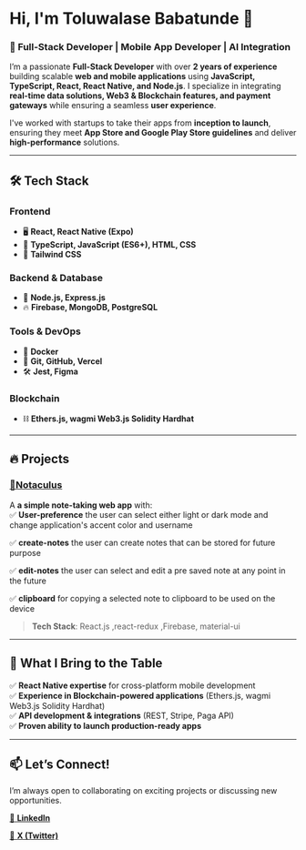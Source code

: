 # Hi, I'm Toluwalase Babatunde 👋  

### 🚀 Full-Stack Developer | Mobile App Developer | AI Integration  

I’m a passionate **Full-Stack Developer** with over **2 years of experience** building scalable **web and mobile applications** using **JavaScript, TypeScript, React, React Native, and Node.js**. I specialize in integrating **real-time data solutions, Web3 & Blockchain features, and payment gateways** while ensuring a seamless **user experience**.  

I've worked with startups to take their apps from **inception to launch**, ensuring they meet **App Store and Google Play Store guidelines** and deliver **high-performance** solutions.  

---

## 🛠️ Tech Stack  

### **Frontend**  
- 🖥️ **React, React Native (Expo)**  
- 📜 **TypeScript, JavaScript (ES6+), HTML, CSS**  
- 🎨 **Tailwind CSS**  

### **Backend & Database**  
- 🚀 **Node.js, Express.js**  
- 🔥 **Firebase, MongoDB, PostgreSQL**  

### **Tools & DevOps**  
- 🐳 **Docker**  
- 🔗 **Git, GitHub, Vercel**  
- 🛠️ **Jest, Figma**  

### **Blockchain**  
- ⛓️ **Ethers.js, wagmi Web3.js Solidity Hardhat**  
---

## 🔥 Projects  

### [🔹Notaculus](https://notaculus.netlify.app/)  
A **a simple note-taking web app** with:  
✅ **User-preference** the user can select either light or dark mode and change application's accent color and username  

✅ **create-notes** the user can create notes that can be stored for future purpose

✅ **edit-notes** the user can select and edit a pre saved note at any point in the future

✅ **clipboard** for copying a selected note to clipboard to be used on the device


> **Tech Stack**: React.js ,react-redux ,Firebase, material-ui 

---  

## 🚀 What I Bring to the Table  
✅ **React Native expertise** for cross-platform mobile development  
✅ **Experience in Blockchain-powered applications** (Ethers.js, wagmi Web3.js Solidity Hardhat)  
✅ **API development & integrations** (REST, Stripe, Paga API)  
✅ **Proven ability to launch production-ready apps**  

---

## 📫 Let’s Connect!  
I’m always open to collaborating on exciting projects or discussing new opportunities.  
 
[🔗 **LinkedIn**](https://www.linkedin.com/in/tolu-temi-557775162)

[🔗 **X (Twitter)**](https://x.com/T0lubabs)  
